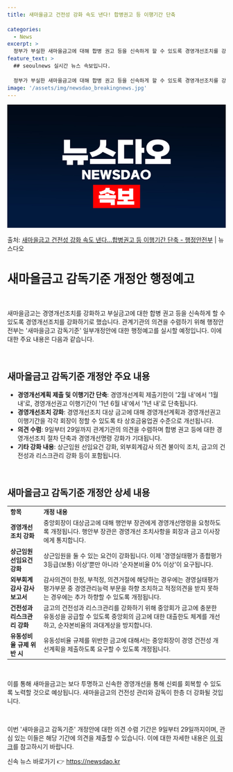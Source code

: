 ```yaml
---
title: 새마을금고 건전성 강화 속도 낸다! 합병권고 등 이행기간 단축

categories:
  - News
excerpt: >
  정부가 부실한 새마을금고에 대해 합병 권고 등을 신속하게 할 수 있도록 경영개선조치를 강화한다. 이에 경영개…
feature_text: >
  ## seoulnews 실시간 뉴스 속보입니다.

  정부가 부실한 새마을금고에 대해 합병 권고 등을 신속하게 할 수 있도록 경영개선조치를 강화한다. 이에 경영개…
image: '/assets/img/newsdao_breakingnews.jpg'
---
```


![뉴스다오 속보](/assets/img/newsdao_breakingnews.jpg)

<p>출처: <a href="https://newsdao.kr/3757" rel="dofollow">새마을금고 건전성 강화 속도 낸다…합병권고 등 이행기간 단축 - 행정안전부</a> | 뉴스다오</p>

<h1>새마을금고 감독기준 개정안 행정예고</h1>
<p data-ke-size="size16">&nbsp;</p>
새마을금고는 경영개선조치를 강화하고 부실금고에 대한 합병 권고 등을 신속하게 할 수 있도록 경영개선조치를 강화하기로 했습니다. 관계기관의 의견을 수렴하기 위해 행정안전부는 '새마을금고 감독기준' 일부개정안에 대한 행정예고를 실시할 예정입니다. 이에 대한 주요 내용은 다음과 같습니다.
<p data-ke-size="size16">&nbsp;</p>

<h2 data-ke-size="size26">새마을금고 감독기준 개정안 주요 내용</h2>
<ul>
<li><b>경영개선계획 제출 및 이행기간 단축</b>: 경영개선계획 제출기한이 '2월 내'에서 '1월 내'로, 경영개선권고 이행기간이 '1년 6월 내'에서 '1년 내'로 단축됩니다.</li>
<li><b>경영개선조치 강화</b>: 경영개선조치 대상 금고에 대해 경영개선계획과 경영개선권고 이행기간을 각각 회장이 정할 수 있도록 타 상호금융업권 수준으로 개선됩니다.</li>
<li><b>의견 수렴</b>: 9일부터 29일까지 관계기관의 의견을 수렴하며 합병 권고 등에 대한 경영개선조치 절차 단축과 경영개선명령 강화가 기대됩니다.</li>
<li><b>기타 강화 내용</b>: 상근임원 선임요건 강화, 외부회계감사 의견 불이익 조치, 금고의 건전성과 리스크관리 강화 등이 포함됩니다.</li>
</ul>
<p data-ke-size="size16">&nbsp;</p>

<h2 data-ke-size="size26">새마을금고 감독기준 개정안 상세 내용</h2>
<table>
<tbody>
<tr>
<td style="text-align: left; height: 17px;"><b>항목</b></td>
<td style="text-align: left; height: 17px;"><b>개정 내용</b></td>
</tr>
<tr>
<td style="text-align: left; height: 17px;"><b>경영개선조치 강화</b></td>
<td style="text-align: left; height: 17px;">중앙회장이 대상금고에 대해 행안부 장관에게 경영개선명령을 요청하도록 개정됩니다. 행안부 장관은 경영개선 조치사항을 회장과 금고 이사장에게 통지합니다.</td>
</tr>
<tr>
<td style="text-align: left; height: 17px;"><b>상근임원 선임요건 강화</b></td>
<td style="text-align: left; height: 17px;">상근임원을 둘 수 있는 요건이 강화됩니다. 이제 '경영실태평가 종합평가 3등급(보통) 이상'뿐만 아니라 '순자본비율 0% 이상'이 요구됩니다.</td>
</tr>
<tr>
<td style="text-align: left; height: 17px;"><b>외부회계감사 감사보고서</b></td>
<td style="text-align: left; height: 17px;">감사의견이 한정, 부적정, 의견거절에 해당하는 경우에는 경영실태평가 평가부문 중 경영관리능력 부문을 하향 조치하고 적정의견을 받지 못하는 경우에는 추가 하향할 수 있도록 개정됩니다.</td>
</tr>
<tr>
<td style="text-align: left; height: 17px;"><b>건전성과 리스크관리 강화</b></td>
<td style="text-align: left; height: 17px;">금고의 건전성과 리스크관리를 강화하기 위해 중앙회가 금고에 충분한 유동성을 공급할 수 있도록 중앙회의 금고에 대한 대출한도 체계를 개선하고, 순자본비율의 과대계상을 방지합니다.</td>
</tr>
<tr>
<td style="text-align: left; height: 17px;"><b>유동성비율 규제 위반 시</b></td>
<td style="text-align: left; height: 17px;">유동성비율 규제를 위반한 금고에 대해서는 중앙회장이 경영 건전성 개선계획을 제출하도록 요구할 수 있도록 개정됩니다.</td>
</tr>
</tbody>
</table>

<p data-ke-size="size16">&nbsp;</p>
이를 통해 새마을금고는 보다 투명하고 신속한 경영개선을 통해 신뢰를 회복할 수 있도록 노력할 것으로 예상됩니다. 새마을금고의 건전성 관리와 감독이 한층 더 강화될 것입니다.
<p data-ke-size="size16">&nbsp;</p>
이번 '새마을금고 감독기준' 개정안에 대한 의견 수렴 기간은 9일부터 29일까지이며, 관심 있는 이들은 해당 기간에 의견을 제출할 수 있습니다. 이에 대한 자세한 내용은 <a href="https://newsdao.kr/3757">이 링크</a>를 참고하시기 바랍니다. 

신속 뉴스 바로가기 👉 <a href="https://newsdao.kr" rel="dofollow">https://newsdao.kr</a>


